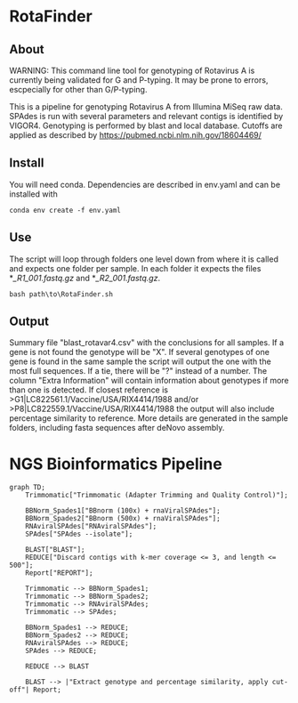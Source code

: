 # RotaFinder
## About
WARNING: This command line tool for genotyping of Rotavirus A is currently being validated for G and P-typing. It may be prone to errors, escpecially for other than G/P-typing.

This is a pipeline for genotyping Rotavirus A from Illumina MiSeq raw data. SPAdes is run with several parameters and relevant contigs is identified by VIGOR4. Genotyping is performed by blast and local database. Cutoffs are applied as described by https://pubmed.ncbi.nlm.nih.gov/18604469/ 

## Install

You will need conda. Dependencies are described in env.yaml and can be installed with 

```
conda env create -f env.yaml
```


## Use

The script will loop through folders one level down from where it is called and expects one folder per sample. In each folder it expects the files **_R1_001.fastq.gz* and **_R2_001.fastq.gz*.

```
bash path\to\RotaFinder.sh
```

## Output

Summary file "blast_rotavar4.csv" with the conclusions for all samples. If a gene is not found the genotype will be "X". If several genotypes of one gene is found in the same sample the script will output the one with the most full sequences. If a tie, there will be "?" instead of a number. The column "Extra Information" will contain information about genotypes if more than one is detected. If closest reference is >G1|LC822561.1/Vaccine/USA/RIX4414/1988 and/or >P8|LC822559.1/Vaccine/USA/RIX4414/1988 the output will also include percentage similarity to reference. More details are generated in the sample folders, including fasta sequences after deNovo assembly. 

# NGS Bioinformatics Pipeline


```mermaid
graph TD;
    Trimmomatic["Trimmomatic (Adapter Trimming and Quality Control)"];

    BBNorm_Spades1["BBnorm (100x) + rnaViralSPAdes"];
    BBNorm_Spades2["BBnorm (500x) + rnaViralSPAdes"];
    RNAviralSPAdes["RNAviralSPAdes"];
    SPAdes["SPAdes --isolate"];

    BLAST["BLAST"];
    REDUCE["Discard contigs with k-mer coverage <= 3, and length <= 500"];
    Report["REPORT"];

    Trimmomatic --> BBNorm_Spades1;
    Trimmomatic --> BBNorm_Spades2;
    Trimmomatic --> RNAviralSPAdes;
    Trimmomatic --> SPAdes;

    BBNorm_Spades1 --> REDUCE;
    BBNorm_Spades2 --> REDUCE;
    RNAviralSPAdes --> REDUCE;
    SPAdes --> REDUCE;

    REDUCE --> BLAST

    BLAST --> |"Extract genotype and percentage similarity, apply cut-off"| Report;

